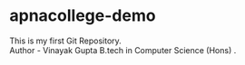 # apnacollege-demo
This is my first Git Repository.
<br>
Author - Vinayak Gupta B.tech in Computer Science (Hons) .
